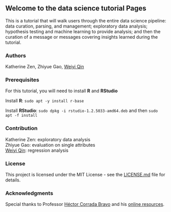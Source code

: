 ## Welcome to the data science tutorial Pages

This is a tutorial that will walk users through the entire data science pipeline: data curation, parsing, and management; exploratory data analysis; hypothesis testing and machine learning to provide analysis; and then the curation of a message or messages covering insights learned during the tutorial. 

### Authors

Katherine Zen, Zhiyue Gao, [Weiyi Qin](https://github.com/Weiyi-Q)

### Prerequisites 
For this tutorial, you will need to install **R** and **RStudio** 

Install **R**: `sudo apt -y install r-base`

Install **RStudio**: `sudo dpkg -i rstudio-1.2.5033-amd64.deb` and then `sudo apt -f install`

### Contribution
Katherine Zen:  exploratory data analysis \
Zhiyue Gao: evaluation on single attributes\
[Weiyi Qin](https://github.com/Weiyi-Q): regression analysis


### License
This project is licensed under the MIT License - see the [LICENSE.md](https://github.com/Weiyi-Q/cmsc320FinalProj/blob/master/LICENSE) file for details.

### Acknowledgments
Special thanks to Professor [Héctor Corrada Bravo](http://www.hcbravo.org/) and his [online resources](http://www.hcbravo.org/IntroDataSci/). 
